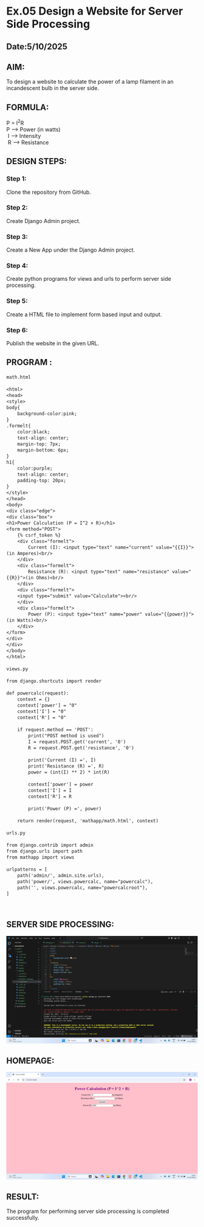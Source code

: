 # Ex.05 Design a Website for Server Side Processing
## Date:5/10/2025

## AIM:
 To design a website to calculate the power of a lamp filament in an incandescent bulb in the server side. 


## FORMULA:
P = I<sup>2</sup>R
<br> P --> Power (in watts)
<br> I --> Intensity
<br> R --> Resistance

## DESIGN STEPS:

### Step 1:
Clone the repository from GitHub.

### Step 2:
Create Django Admin project.

### Step 3:
Create a New App under the Django Admin project.

### Step 4:
Create python programs for views and urls to perform server side processing.

### Step 5:
Create a HTML file to implement form based input and output.

### Step 6:
Publish the website in the given URL.

## PROGRAM :

```
math.html

<html>
<head>
<style>
body{
    background-color:pink;
}
.formelt{
    color:black;
    text-align: center;
    margin-top: 7px;
    margin-bottom: 6px;
}
h1{
    color:purple;
    text-align: center;
    padding-top: 20px;
}
</style>
</head>
<body>
<div class="edge">
<div class="box">
<h1>Power Calculation (P = I^2 × R)</h1>
<form method="POST">
    {% csrf_token %}
    <div class="formelt">
        Current (I): <input type="text" name="current" value="{{I}}">(in Amperes)<br/>
    </div>
    <div class="formelt">
        Resistance (R): <input type="text" name="resistance" value="{{R}}">(in Ohms)<br/>
    </div>
    <div class="formelt">
    <input type="submit" value="Calculate"><br/>
    </div>
    <div class="formelt">
        Power (P): <input type="text" name="power" value="{{power}}">(in Watts)<br/>
    </div>
</form>
</div>
</div>
</body>
</html>

views.py

from django.shortcuts import render

def powercalc(request):
    context = {}
    context['power'] = "0"
    context['I'] = "0"
    context['R'] = "0"

    if request.method == 'POST':
        print("POST method is used")
        I = request.POST.get('current', '0')
        R = request.POST.get('resistance', '0')

        print('Current (I) =', I)
        print('Resistance (R) =', R)
        power = (int(I) ** 2) * int(R)

        context['power'] = power
        context['I'] = I
        context['R'] = R

        print('Power (P) =', power)

    return render(request, 'mathapp/math.html', context)

urls.py

from django.contrib import admin
from django.urls import path
from mathapp import views

urlpatterns = [
    path('admin/', admin.site.urls),
    path('power/', views.powercalc, name="powercalc"),
    path('', views.powercalc, name="powercalcroot"),  
]



```

## SERVER SIDE PROCESSING:
![alt text](<Screenshot (36).png>)

## HOMEPAGE:
![alt text](<Screenshot (35).png>)

## RESULT:
The program for performing server side processing is completed successfully.

